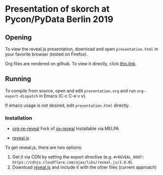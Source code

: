 # Presentation of skorch at Pycon/PyData Berlin 2019

## Opening

To view the reveal.js presentation, download and open
`presentation.html` in your favorite browser (tested on Firefox).

Org files are rendered on github. To view it directly, click [this
link](https://github.com/BenjaminBossan/public-presentations/blob/master/20191010-pycon-pydata/presentation.org).

## Running

To compile from source, open and edit `presentation.org` and run
`org-export-dispatch` in Emacs (C-c C-e v v).

If emacs usage is not desired, edit `presentation.html` directly.

### Installation

* [org-re-reveal](https://gitlab.com/oer/org-re-reveal)
  Fork of [ox-reveal](https://github.com/yjwen/org-reveal)
  Installable via MELPA

* [reveal.js](https://github.com/hakimel/reveal.js)

To get reveal.js, there are two options:

1. Get it via CDN by setting the export directive (e.g. `#+REVEAL_ROOT:
   https://cdnjs.cloudflare.com/ajax/libs/reveal.js/3.8.0`).
2. Download
   [reveal.js](https://github.com/hakimel/reveal.js/releases/tag/3.8.0)
   and include it with the other files (current approach)
